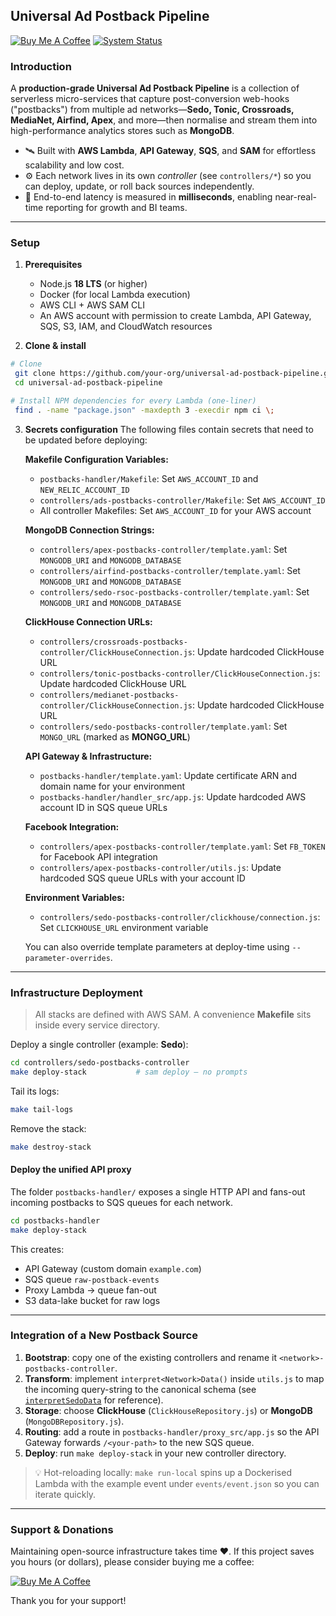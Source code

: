 ## Universal Ad Postback Pipeline
[![Buy Me A Coffee](https://img.shields.io/badge/Buy%20Me%20A%20Coffee-%E2%98%95%EF%B8%8F-ffdd00?style=flat-square)](https://buymeacoffee.com/gier) [![System Status](https://img.shields.io/badge/Status-Online-green?style=flat-square&logo=checkmarx&logoColor=white)]()

### Introduction
A **production-grade Universal Ad Postback Pipeline** is a collection of serverless micro-services that capture post-conversion web-hooks ("postbacks") from multiple ad networks—**Sedo, Tonic, Crossroads, MediaNet, Airfind, Apex**, and more—then normalise and stream them into high-performance analytics stores such as **MongoDB**.

* 🛰  Built with **AWS Lambda**, **API Gateway**, **SQS**, and **SAM** for effortless scalability and low cost.
* ⚙️  Each network lives in its own *controller* (see `controllers/*`) so you can deploy, update, or roll back sources independently.
* 🚀  End-to-end latency is measured in **milliseconds**, enabling near-real-time reporting for growth and BI teams.

---

### Setup
1. **Prerequisites**
   - Node.js **18 LTS** (or higher)
   - Docker (for local Lambda execution)
   - AWS CLI + AWS SAM CLI
   - An AWS account with permission to create Lambda, API Gateway, SQS, S3, IAM, and CloudWatch resources

2. **Clone & install**
```bash
# Clone
 git clone https://github.com/your-org/universal-ad-postback-pipeline.git
 cd universal-ad-postback-pipeline

# Install NPM dependencies for every Lambda (one-liner)
 find . -name "package.json" -maxdepth 3 -execdir npm ci \;
```

3. **Secrets configuration**
The following files contain secrets that need to be updated before deploying:

   **Makefile Configuration Variables:**
   - `postbacks-handler/Makefile`: Set `AWS_ACCOUNT_ID` and `NEW_RELIC_ACCOUNT_ID`
   - `controllers/ads-postbacks-controller/Makefile`: Set `AWS_ACCOUNT_ID`
   - All controller Makefiles: Set `AWS_ACCOUNT_ID` for your AWS account

   **MongoDB Connection Strings:**
   - `controllers/apex-postbacks-controller/template.yaml`: Set `MONGODB_URI` and `MONGODB_DATABASE`
   - `controllers/airfind-postbacks-controller/template.yaml`: Set `MONGODB_URI` and `MONGODB_DATABASE`
   - `controllers/sedo-rsoc-postbacks-controller/template.yaml`: Set `MONGODB_URI` and `MONGODB_DATABASE`

   **ClickHouse Connection URLs:**
   - `controllers/crossroads-postbacks-controller/ClickHouseConnection.js`: Update hardcoded ClickHouse URL
   - `controllers/tonic-postbacks-controller/ClickHouseConnection.js`: Update hardcoded ClickHouse URL
   - `controllers/medianet-postbacks-controller/ClickHouseConnection.js`: Update hardcoded ClickHouse URL
   - `controllers/sedo-postbacks-controller/template.yaml`: Set `MONGO_URL` (marked as **MONGO_URL**)

   **API Gateway & Infrastructure:**
   - `postbacks-handler/template.yaml`: Update certificate ARN and domain name for your environment
   - `postbacks-handler/handler_src/app.js`: Update hardcoded AWS account ID in SQS queue URLs

   **Facebook Integration:**
   - `controllers/apex-postbacks-controller/template.yaml`: Set `FB_TOKEN` for Facebook API integration
   - `controllers/apex-postbacks-controller/utils.js`: Update hardcoded SQS queue URLs with your account ID

   **Environment Variables:**
   - `controllers/sedo-postbacks-controller/clickhouse/connection.js`: Set `CLICKHOUSE_URL` environment variable
   
   You can also override template parameters at deploy-time using `--parameter-overrides`.

---

### Infrastructure Deployment
> All stacks are defined with AWS SAM. A convenience **Makefile** sits inside every service directory.

Deploy a single controller (example: **Sedo**):
```bash
cd controllers/sedo-postbacks-controller
make deploy-stack           # sam deploy — no prompts
```
Tail its logs:
```bash
make tail-logs
```

Remove the stack:
```bash
make destroy-stack
```

#### Deploy the unified API proxy
The folder `postbacks-handler/` exposes a single HTTP API and fans-out incoming postbacks to SQS queues for each network.
```bash
cd postbacks-handler
make deploy-stack
```
This creates:
* API Gateway (custom domain `example.com`)
* SQS queue `raw-postback-events`
* Proxy Lambda → queue fan-out
* S3 data-lake bucket for raw logs

---

### Integration of a New Postback Source
1. **Bootstrap**: copy one of the existing controllers and rename it `<network>-postbacks-controller`.
2. **Transform**: implement `interpret<Network>Data()` inside `utils.js` to map the incoming query-string to the canonical schema (see [`interpretSedoData`](controllers/sedo-postbacks-controller/utils.js) for reference).
3. **Storage**: choose **ClickHouse** (`ClickHouseRepository.js`) or **MongoDB** (`MongoDBRepository.js`).
4. **Routing**: add a route in `postbacks-handler/proxy_src/app.js` so the API Gateway forwards `/<your-path>` to the new SQS queue.
5. **Deploy**: run `make deploy-stack` in your new controller directory.

> 💡 Hot-reloading locally: `make run-local` spins up a Dockerised Lambda with the example event under `events/event.json` so you can iterate quickly.

---

### Support & Donations

Maintaining open-source infrastructure takes time ❤️. If this project saves you hours (or dollars), please consider buying me a coffee:

[![Buy Me A Coffee](https://img.shields.io/badge/☕️%20Buy%20me%20a%20coffee-EF5B25?logo=buy-me-a-coffee&logoColor=white)](https://buymeacoffee.com/gier)

Thank you for your support!
